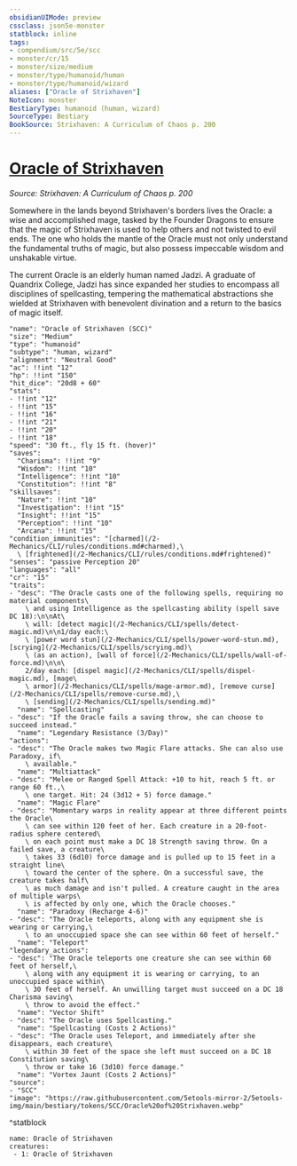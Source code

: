 ```yaml
---
obsidianUIMode: preview
cssclass: json5e-monster
statblock: inline
tags:
- compendium/src/5e/scc
- monster/cr/15
- monster/size/medium
- monster/type/humanoid/human
- monster/type/humanoid/wizard
aliases: ["Oracle of Strixhaven"]
NoteIcon: monster
BestiaryType: humanoid (human, wizard)
SourceType: Bestiary
BookSource: Strixhaven: A Curriculum of Chaos p. 200
---
```

# [Oracle of Strixhaven](2-Mechanics\CLI\bestiary\humanoid/oracle-of-strixhaven-scc.md)
*Source: Strixhaven: A Curriculum of Chaos p. 200*  

Somewhere in the lands beyond Strixhaven's borders lives the Oracle: a wise and accomplished mage, tasked by the Founder Dragons to ensure that the magic of Strixhaven is used to help others and not twisted to evil ends. The one who holds the mantle of the Oracle must not only understand the fundamental truths of magic, but also possess impeccable wisdom and unshakable virtue.

The current Oracle is an elderly human named Jadzi. A graduate of Quandrix College, Jadzi has since expanded her studies to encompass all disciplines of spellcasting, tempering the mathematical abstractions she wielded at Strixhaven with benevolent divination and a return to the basics of magic itself.

```statblock
"name": "Oracle of Strixhaven (SCC)"
"size": "Medium"
"type": "humanoid"
"subtype": "human, wizard"
"alignment": "Neutral Good"
"ac": !!int "12"
"hp": !!int "150"
"hit_dice": "20d8 + 60"
"stats":
- !!int "12"
- !!int "15"
- !!int "16"
- !!int "21"
- !!int "20"
- !!int "18"
"speed": "30 ft., fly 15 ft. (hover)"
"saves":
  "Charisma": !!int "9"
  "Wisdom": !!int "10"
  "Intelligence": !!int "10"
  "Constitution": !!int "8"
"skillsaves":
  "Nature": !!int "10"
  "Investigation": !!int "15"
  "Insight": !!int "15"
  "Perception": !!int "10"
  "Arcana": !!int "15"
"condition_immunities": "[charmed](/2-Mechanics/CLI/rules/conditions.md#charmed),\
  \ [frightened](/2-Mechanics/CLI/rules/conditions.md#frightened)"
"senses": "passive Perception 20"
"languages": "all"
"cr": "15"
"traits":
- "desc": "The Oracle casts one of the following spells, requiring no material components\
    \ and using Intelligence as the spellcasting ability (spell save DC 18):\n\nAt\
    \ will: [detect magic](/2-Mechanics/CLI/spells/detect-magic.md)\n\n1/day each:\
    \ [power word stun](/2-Mechanics/CLI/spells/power-word-stun.md), [scrying](/2-Mechanics/CLI/spells/scrying.md)\
    \ (as an action), [wall of force](/2-Mechanics/CLI/spells/wall-of-force.md)\n\n\
    2/day each: [dispel magic](/2-Mechanics/CLI/spells/dispel-magic.md), [mage\
    \ armor](/2-Mechanics/CLI/spells/mage-armor.md), [remove curse](/2-Mechanics/CLI/spells/remove-curse.md),\
    \ [sending](/2-Mechanics/CLI/spells/sending.md)"
  "name": "Spellcasting"
- "desc": "If the Oracle fails a saving throw, she can choose to succeed instead."
  "name": "Legendary Resistance (3/Day)"
"actions":
- "desc": "The Oracle makes two Magic Flare attacks. She can also use Paradoxy, if\
    \ available."
  "name": "Multiattack"
- "desc": "Melee or Ranged Spell Attack: +10 to hit, reach 5 ft. or range 60 ft.,\
    \ one target. Hit: 24 (3d12 + 5) force damage."
  "name": "Magic Flare"
- "desc": "Momentary warps in reality appear at three different points the Oracle\
    \ can see within 120 feet of her. Each creature in a 20-foot-radius sphere centered\
    \ on each point must make a DC 18 Strength saving throw. On a failed save, a creature\
    \ takes 33 (6d10) force damage and is pulled up to 15 feet in a straight line\
    \ toward the center of the sphere. On a successful save, the creature takes half\
    \ as much damage and isn't pulled. A creature caught in the area of multiple warps\
    \ is affected by only one, which the Oracle chooses."
  "name": "Paradoxy (Recharge 4-6)"
- "desc": "The Oracle teleports, along with any equipment she is wearing or carrying,\
    \ to an unoccupied space she can see within 60 feet of herself."
  "name": "Teleport"
"legendary_actions":
- "desc": "The Oracle teleports one creature she can see within 60 feet of herself,\
    \ along with any equipment it is wearing or carrying, to an unoccupied space within\
    \ 30 feet of herself. An unwilling target must succeed on a DC 18 Charisma saving\
    \ throw to avoid the effect."
  "name": "Vector Shift"
- "desc": "The Oracle uses Spellcasting."
  "name": "Spellcasting (Costs 2 Actions)"
- "desc": "The Oracle uses Teleport, and immediately after she disappears, each creature\
    \ within 30 feet of the space she left must succeed on a DC 18 Constitution saving\
    \ throw or take 16 (3d10) force damage."
  "name": "Vortex Jaunt (Costs 2 Actions)"
"source":
- "SCC"
"image": "https://raw.githubusercontent.com/5etools-mirror-2/5etools-img/main/bestiary/tokens/SCC/Oracle%20of%20Strixhaven.webp"
```
^statblock

```encounter-table
name: Oracle of Strixhaven
creatures:
 - 1: Oracle of Strixhaven
```